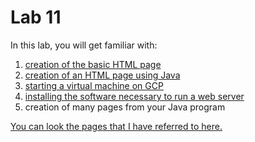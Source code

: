 # Lab 11
In this lab, you will get familiar with:
1. [creation of the basic HTML page](basicHtmlPage.md)
2. [creation of an HTML page using Java](src/html/MakePage.java)
3. [starting a virtual machine on GCP](gcp-console.md)
4. [installing the software necessary to run a web server](ssh.md)
5.  creation of many pages from your Java program

[You can look the pages that I have referred to here.](references.md)
